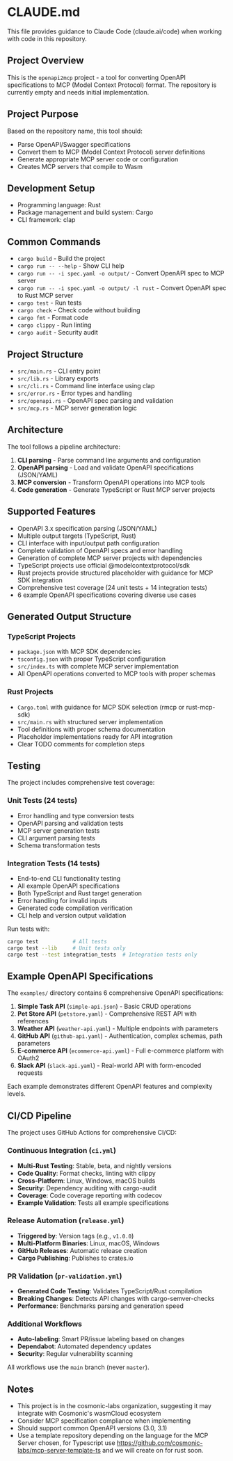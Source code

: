 # CLAUDE.md

This file provides guidance to Claude Code (claude.ai/code) when working with code in this repository.

## Project Overview

This is the `openapi2mcp` project - a tool for converting OpenAPI specifications to MCP (Model Context Protocol) format. The repository is currently empty and needs initial implementation.

## Project Purpose

Based on the repository name, this tool should:
- Parse OpenAPI/Swagger specifications
- Convert them to MCP (Model Context Protocol) server definitions
- Generate appropriate MCP server code or configuration
- Creates MCP servers that compile to Wasm

## Development Setup

- Programming language: Rust
- Package management and build system: Cargo
- CLI framework: clap

## Common Commands

- `cargo build` - Build the project
- `cargo run -- --help` - Show CLI help
- `cargo run -- -i spec.yaml -o output/` - Convert OpenAPI spec to MCP server
- `cargo run -- -i spec.yaml -o output/ -l rust` - Convert OpenAPI spec to Rust MCP server
- `cargo test` - Run tests
- `cargo check` - Check code without building
- `cargo fmt` - Format code
- `cargo clippy` - Run linting
- `cargo audit` - Security audit

## Project Structure

- `src/main.rs` - CLI entry point
- `src/lib.rs` - Library exports
- `src/cli.rs` - Command line interface using clap
- `src/error.rs` - Error types and handling
- `src/openapi.rs` - OpenAPI spec parsing and validation
- `src/mcp.rs` - MCP server generation logic

## Architecture

The tool follows a pipeline architecture:
1. **CLI parsing** - Parse command line arguments and configuration
2. **OpenAPI parsing** - Load and validate OpenAPI specifications (JSON/YAML)
3. **MCP conversion** - Transform OpenAPI operations into MCP tools
4. **Code generation** - Generate TypeScript or Rust MCP server projects

## Supported Features

- OpenAPI 3.x specification parsing (JSON/YAML)
- Multiple output targets (TypeScript, Rust)
- CLI interface with input/output path configuration
- Complete validation of OpenAPI specs and error handling
- Generation of complete MCP server projects with dependencies
- TypeScript projects use official @modelcontextprotocol/sdk
- Rust projects provide structured placeholder with guidance for MCP SDK integration
- Comprehensive test coverage (24 unit tests + 14 integration tests)
- 6 example OpenAPI specifications covering diverse use cases

## Generated Output Structure

### TypeScript Projects
- `package.json` with MCP SDK dependencies
- `tsconfig.json` with proper TypeScript configuration  
- `src/index.ts` with complete MCP server implementation
- All OpenAPI operations converted to MCP tools with proper schemas

### Rust Projects  
- `Cargo.toml` with guidance for MCP SDK selection (rmcp or rust-mcp-sdk)
- `src/main.rs` with structured server implementation
- Tool definitions with proper schema documentation
- Placeholder implementations ready for API integration
- Clear TODO comments for completion steps

## Testing

The project includes comprehensive test coverage:

### Unit Tests (24 tests)
- Error handling and type conversion tests
- OpenAPI parsing and validation tests  
- MCP server generation tests
- CLI argument parsing tests
- Schema transformation tests

### Integration Tests (14 tests)
- End-to-end CLI functionality testing
- All example OpenAPI specifications
- Both TypeScript and Rust target generation
- Error handling for invalid inputs
- Generated code compilation verification
- CLI help and version output validation

Run tests with:
```bash
cargo test           # All tests
cargo test --lib     # Unit tests only
cargo test --test integration_tests  # Integration tests only
```

## Example OpenAPI Specifications

The `examples/` directory contains 6 comprehensive OpenAPI specifications:

1. **Simple Task API** (`simple-api.json`) - Basic CRUD operations
2. **Pet Store API** (`petstore.yaml`) - Comprehensive REST API with references
3. **Weather API** (`weather-api.yaml`) - Multiple endpoints with parameters
4. **GitHub API** (`github-api.yaml`) - Authentication, complex schemas, path parameters
5. **E-commerce API** (`ecommerce-api.yaml`) - Full e-commerce platform with OAuth2
6. **Slack API** (`slack-api.yaml`) - Real-world API with form-encoded requests

Each example demonstrates different OpenAPI features and complexity levels.

## CI/CD Pipeline

The project uses GitHub Actions for comprehensive CI/CD:

### Continuous Integration (`ci.yml`)
- **Multi-Rust Testing**: Stable, beta, and nightly versions
- **Code Quality**: Format checks, linting with clippy
- **Cross-Platform**: Linux, Windows, macOS builds
- **Security**: Dependency auditing with cargo-audit
- **Coverage**: Code coverage reporting with codecov
- **Example Validation**: Tests all example specifications

### Release Automation (`release.yml`)
- **Triggered by**: Version tags (e.g., `v1.0.0`)
- **Multi-Platform Binaries**: Linux, macOS, Windows
- **GitHub Releases**: Automatic release creation
- **Cargo Publishing**: Publishes to crates.io

### PR Validation (`pr-validation.yml`)
- **Generated Code Testing**: Validates TypeScript/Rust compilation
- **Breaking Changes**: Detects API changes with cargo-semver-checks
- **Performance**: Benchmarks parsing and generation speed

### Additional Workflows
- **Auto-labeling**: Smart PR/issue labeling based on changes
- **Dependabot**: Automated dependency updates
- **Security**: Regular vulnerability scanning

All workflows use the `main` branch (never `master`).

## Notes

- This project is in the cosmonic-labs organization, suggesting it may integrate with Cosmonic's wasmCloud ecosystem
- Consider MCP specification compliance when implementing
- Should support common OpenAPI versions (3.0, 3.1)
- Use a template repository depending on the language for the MCP Server chosen, for Typescript use https://github.com/cosmonic-labs/mcp-server-template-ts and we will create on for rust soon.
